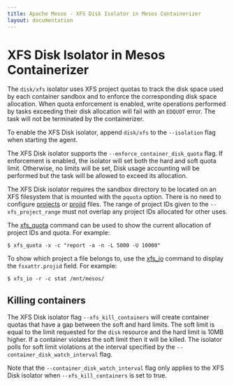 ```yaml
---
title: Apache Mesos - XFS Disk Isolator in Mesos Containerizer
layout: documentation
---
```


# XFS Disk Isolator in Mesos Containerizer

The `disk/xfs` isolator uses XFS project quotas to track the disk space
used by each container sandbox and to enforce the corresponding disk
space allocation. When quota enforcement is enabled, write operations
performed by tasks exceeding their disk allocation will fail with an
`EDQUOT` error. The task will not be terminated by the containerizer.

To enable the XFS Disk isolator, append `disk/xfs` to the `--isolation`
flag when starting the agent.

The XFS Disk isolator supports the `--enforce_container_disk_quota` flag.
If enforcement is enabled, the isolator will set both the hard and soft
quota limit. Otherwise, no limits will be set, Disk usage accounting
will be performed but the task will be allowed to exceed its allocation.

The XFS Disk isolator requires the sandbox directory to be located
on an XFS filesystem that is mounted with the `pquota` option. There
is no need to configure
[projects](http://man7.org/linux/man-pages/man5/projects.5.html)
or [projid](http://man7.org/linux/man-pages/man5/projid.5.html)
files. The range of project IDs given to the `--xfs_project_range`
must not overlap any project IDs allocated for other uses.

The [xfs_quota](http://man7.org/linux/man-pages/man8/xfs_quota.8.html)
command can be used to show the current allocation of project IDs
and quota. For example:

    $ xfs_quota -x -c "report -a -n -L 5000 -U 10000"

To show which project a file belongs to, use the
[xfs_io](http://man7.org/linux/man-pages/man8/xfs_io.8.html) command
to display the `fsxattr.projid` field. For example:

    $ xfs_io -r -c stat /mnt/mesos/

## Killing containers

The XFS Disk isolator flag `--xfs_kill_containers` will create container
quotas that have a gap between the soft and hard limits. The soft limit is
equal to the limit requested for the `disk` resource and the hard limit
is 10MB higher. If a container violates the soft limit then it will be
killed. The isolator polls for soft limit violations at the interval
specified by the `--container_disk_watch_interval` flag.

Note that the `--container_disk_watch_interval` flag only applies to
the XFS Disk isolator when `--xfs_kill_containers` is set to true.
